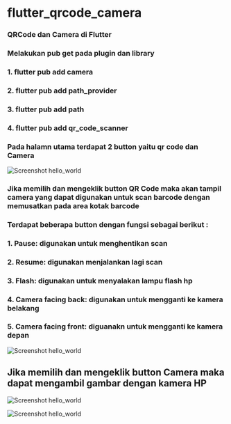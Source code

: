 # flutter_qrcode_camera

### QRCode dan Camera di Flutter

### Melakukan pub get pada plugin dan library
### 1. flutter pub add camera
### 2. flutter pub add path_provider
### 3. flutter pub add path
### 4. flutter pub add qr_code_scanner

### Pada halamn utama terdapat 2 button yaitu qr code dan Camera
![Screenshot hello_world](images/4.JPEG)

### Jika memilih dan mengeklik button QR Code maka akan tampil camera yang dapat digunakan untuk scan barcode dengan memusatkan pada area kotak barcode

### Terdapat beberapa button dengan fungsi sebagai berikut :
### 1. Pause: digunakan untuk menghentikan scan
### 2. Resume: digunakan menjalankan lagi scan
### 3. Flash: digunakan untuk menyalakan lampu flash hp
### 4. Camera facing back: digunakan untuk mengganti ke kamera belakang
### 5. Camera facing front: diguanakn untuk mengganti ke kamera depan

![Screenshot hello_world](images/3.JPEG)

## Jika memilih dan mengeklik button Camera maka dapat mengambil gambar dengan kamera HP

![Screenshot hello_world](images/1.JPEG)

![Screenshot hello_world](images/2.JPEG)

